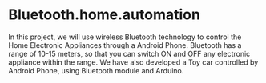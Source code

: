# Bluetooth.home.automation
 In this project, we will use wireless Bluetooth technology to control the Home Electronic Appliances through a Android Phone. Bluetooth has a range of 10-15 meters, so that you can switch ON and OFF any electronic appliance within the range. We have also developed a Toy car controlled by Android Phone, using Bluetooth module and Arduino.
